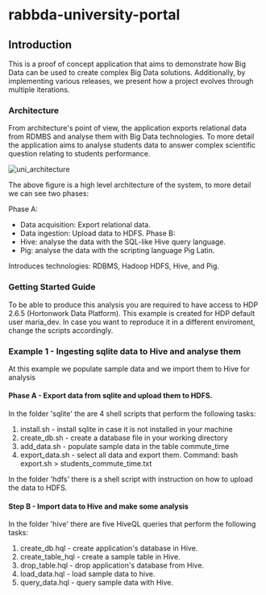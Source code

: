 # rabbda-university-portal

## Introduction
This is a proof of concept application that aims to demonstrate how Big Data can be used to create complex Big Data solutions.
Additionally, by implementing various releases, we present how a project evolves through multiple iterations.

### Architecture

From architecture's point of view, the application exports relational data from RDMBS and analyse them with Big Data technologies.
To more detail the application aims to analyse students data to answer complex scientific question relating to students performance.

![uni_architecture](https://user-images.githubusercontent.com/32298274/84429346-a3848480-ac30-11ea-96f3-e7141a37b7fe.png)

The above figure is a high level architecture of the system, to more detail we can see two phases:

Phase A:
 * Data acquisition: Export relational data.
 * Data ingestion: Upload data to HDFS.
 Phase B:
 * Hive: analyse the data with the SQL-like Hive query language.
 * Pig: analyse the data with the scripting language Pig Latin.

Introduces technologies: RDBMS, Hadoop HDFS, Hive, and Pig.

### Getting Started Guide

To be able to produce this analysis you are required to have access to HDP 2.6.5 (Hortonwork Data Platform).
This example is created for HDP default user maria_dev. In case you want to reproduce it in a different enviroment, change the scripts accordingly.


### Example 1 - Ingesting sqlite data to Hive and analyse them

At this example we populate sample data and we import them to Hive for analysis

#### Phase A - Export data from sqlite and upload them to HDFS.

In the folder 'sqlite' the are 4 shell scripts that perform the following tasks:

1. install.sh - install sqlite in case it is not installed in your machine
2. create_db.sh - create a database file in your working directory
3. add_data.sh - populate sample data in the table commute_time
4. export_data.sh - select all data and export them. Command: bash export.sh > students_commute_time.txt

In the folder 'hdfs' there is a shell script with instruction on how to upload the data to HDFS.

#### Step B - Import data to Hive and make some analysis

In the folder 'hive' there are five HiveQL queries that perform the following tasks:

1. create_db.hql - create application's database in Hive.
2. create_table_hql - create a sample table in Hive.
3. drop_table.hql - drop application's database from Hive.
4. load_data.hql - load sample data to hive.
5. query_data.hql - query sample data with Hive.